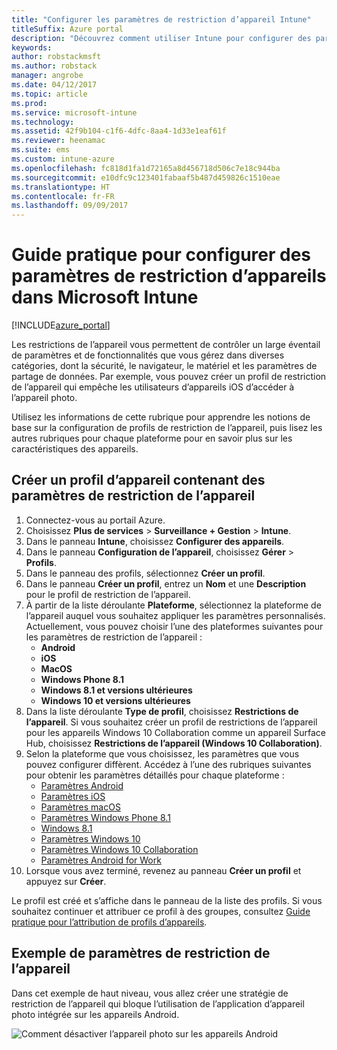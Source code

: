 ```yaml
---
title: "Configurer les paramètres de restriction d’appareil Intune"
titleSuffix: Azure portal
description: "Découvrez comment utiliser Intune pour configurer des paramètres et des fonctionnalités sur les appareils que vous gérez."
keywords: 
author: robstackmsft
ms.author: robstack
manager: angrobe
ms.date: 04/12/2017
ms.topic: article
ms.prod: 
ms.service: microsoft-intune
ms.technology: 
ms.assetid: 42f9b104-c1f6-4dfc-8aa4-1d33e1eaf61f
ms.reviewer: heenamac
ms.suite: ems
ms.custom: intune-azure
ms.openlocfilehash: fc818d1fa1d72165a8d456718d506c7e18c944ba
ms.sourcegitcommit: e10dfc9c123401fabaaf5b487d459826c1510eae
ms.translationtype: HT
ms.contentlocale: fr-FR
ms.lasthandoff: 09/09/2017
---
```

# <a name="how-to-configure-device-restriction-settings-in-microsoft-intune"></a>Guide pratique pour configurer des paramètres de restriction d’appareils dans Microsoft Intune

[!INCLUDE[azure_portal](./includes/azure_portal.md)]

Les restrictions de l’appareil vous permettent de contrôler un large éventail de paramètres et de fonctionnalités que vous gérez dans diverses catégories, dont la sécurité, le navigateur, le matériel et les paramètres de partage de données. Par exemple, vous pouvez créer un profil de restriction de l’appareil qui empêche les utilisateurs d’appareils iOS d’accéder à l’appareil photo.

Utilisez les informations de cette rubrique pour apprendre les notions de base sur la configuration de profils de restriction de l’appareil, puis lisez les autres rubriques pour chaque plateforme pour en savoir plus sur les caractéristiques des appareils.

## <a name="create-a-device-profile-containing-device-restriction-settings"></a>Créer un profil d’appareil contenant des paramètres de restriction de l’appareil

1. Connectez-vous au portail Azure.
2. Choisissez **Plus de services** > **Surveillance + Gestion** > **Intune**.
3. Dans le panneau **Intune**, choisissez **Configurer des appareils**.
2. Dans le panneau **Configuration de l’appareil**, choisissez **Gérer** > **Profils**.
3. Dans le panneau des profils, sélectionnez **Créer un profil**.
4. Dans le panneau **Créer un profil**, entrez un **Nom** et une **Description** pour le profil de restriction de l’appareil.
5. À partir de la liste déroulante **Plateforme**, sélectionnez la plateforme de l’appareil auquel vous souhaitez appliquer les paramètres personnalisés. Actuellement, vous pouvez choisir l’une des plateformes suivantes pour les paramètres de restriction de l’appareil :
    - **Android**
    - **iOS**
    - **MacOS**
    - **Windows Phone 8.1**
    - **Windows 8.1 et versions ultérieures**
    - **Windows 10 et versions ultérieures**
6. Dans la liste déroulante **Type de profil**, choisissez **Restrictions de l’appareil**. Si vous souhaitez créer un profil de restrictions de l’appareil pour les appareils Windows 10 Collaboration comme un appareil Surface Hub, choisissez **Restrictions de l’appareil (Windows 10 Collaboration)**.
7. Selon la plateforme que vous choisissez, les paramètres que vous pouvez configurer diffèrent. Accédez à l’une des rubriques suivantes pour obtenir les paramètres détaillés pour chaque plateforme :
    - [Paramètres Android](device-restrictions-android.md)
    - [Paramètres iOS](device-restrictions-ios.md)
    - [Paramètres macOS](device-restrictions-macos.md)
    - [Paramètres Windows Phone 8.1](device-restrictions-windows-phone-8-1.md)
    - [Windows 8.1](device-restrictions-windows-8-1.md)
    - [Paramètres Windows 10](device-restrictions-windows-10.md)
    - [Paramètres Windows 10 Collaboration](device-restrictions-windows-10-teams.md)
    - [Paramètres Android for Work](device-restrictions-android-for-work.md)
8. Lorsque vous avez terminé, revenez au panneau **Créer un profil** et appuyez sur **Créer**.

Le profil est créé et s’affiche dans le panneau de la liste des profils.
Si vous souhaitez continuer et attribuer ce profil à des groupes, consultez [Guide pratique pour l’attribution de profils d’appareils](device-profile-assign.md).

## <a name="example-of-device-restriction-settings"></a>Exemple de paramètres de restriction de l’appareil

Dans cet exemple de haut niveau, vous allez créer une stratégie de restriction de l’appareil qui bloque l’utilisation de l’application d’appareil photo intégrée sur les appareils Android.

![Comment désactiver l’appareil photo sur les appareils Android](./media/disable-android-camera.png)

